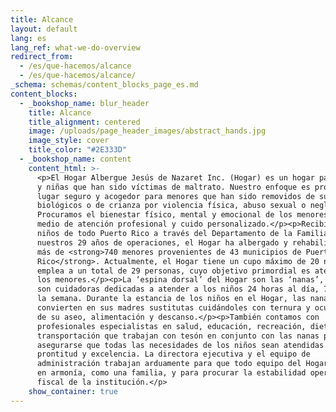 ```yaml
---
title: Alcance
layout: default
lang: es
lang_ref: what-we-do-overview
redirect_from:
  - /es/que-hacemos/alcance
  - /es/que-hacemos/alcance/
_schema: schemas/content_blocks_page_es.md
content_blocks:
  - _bookshop_name: blur_header
    title: Alcance
    title_alignment: centered
    image: /uploads/page_header_images/abstract_hands.jpg
    image_style: cover
    title_color: "#2E333D"
  - _bookshop_name: content
    content_html: >-
      <p>El Hogar Albergue Jesús de Nazaret Inc. (Hogar) es un hogar para niños
      y niñas que han sido víctimas de maltrato. Nuestro enfoque es proveer un
      lugar seguro y acogedor para menores que han sido removidos de sus hogares
      biológicos o de crianza por violencia física, abuso sexual o negligencia.
      Procuramos el bienestar físico, mental y emocional de los menores por
      medio de atención profesional y cuido personalizado.</p><p>Recibimos a
      niños de todo Puerto Rico a través del Departamento de la Familia. En
      nuestros 29 años de operaciones, el Hogar ha albergado y rehabilitado a
      más de <strong>740 menores provenientes de 43 municipios de Puerto
      Rico</strong>. Actualmente, el Hogar tiene un cupo máximo de 20 niños y
      emplea a un total de 29 personas, cuyo objetivo primordial es atender a
      los menores.</p><p>La ‘espina dorsal’ del Hogar son las ‘nanas’, quienes
      son cuidadoras dedicadas a atender a los niños 24 horas al día, 7 días a
      la semana. Durante la estancia de los niños en el Hogar, las nanas se
      convierten en sus madres sustitutas cuidándoles con ternura y ocupándose
      de su aseo, alimentación y descanso.</p><p>También contamos con
      profesionales especialistas en salud, educación, recreación, dieta y
      transportación que trabajan con tesón en conjunto con las nanas para
      asegurarse que todas las necesidades de los niños sean atendidas con
      prontitud y excelencia. La directora ejecutiva y el equipo de
      administración trabajan arduamente para que todo equipo del Hogar colabore
      en armonía, como una familia, y para procurar la estabilidad operativa y
      fiscal de la institución.</p>
    show_container: true
---
```

